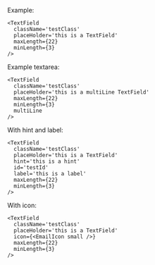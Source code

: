 Example:

    <TextField
      className='testClass'
      placeHolder='this is a TextField'
      maxLength={22}
      minLength={3}
    />

Example textarea:

    <TextField
      className='testClass'
      placeHolder='this is a multiLine TextField'
      maxLength={22}
      minLength={3}
      multiLine
    />

With hint and label:

    <TextField
      className='testClass'
      placeHolder='this is a TextField'
      hint='this is a hint'
      id='testId'
      label='this is a label'
      maxLength={22}
      minLength={3}
    />

With icon:

    <TextField
      className='testClass'
      placeHolder='this is a TextField'
      icon={<EmailIcon small />}
      maxLength={22}
      minLength={3}
    />
